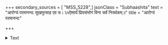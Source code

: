 +++
secondary_sources = [ "MSS_5228",]
jsonClass = "Subhaashita"
text = "आरोग्यं परमानन्दः सुखमुत्साह एव च।  \nऐश्वर्यं प्रियसंभोगं विना सर्वं निरर्थकम्॥"
title = "आरोग्यं परमानन्दः"

+++

<details><summary>Text</summary>

आरोग्यं परमानन्दः सुखमुत्साह एव च।  
ऐश्वर्यं प्रियसंभोगं विना सर्वं निरर्थकम्॥
</details>
